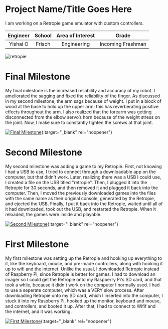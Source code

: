 ﻿# Project Name/Title Goes Here
I am working on a Retropie game emulator with custom controllers.

| **Engineer** | **School** | **Area of Interest** | **Grade** |
|:--:|:--:|:--:|:--:|
| Yishai O | Frisch | Engineering | Incoming Freshman

![retropie](https://user-images.githubusercontent.com/87200931/125113420-a3b2b600-e0b6-11eb-86c2-c310786b610e.jpeg)
 
 
# Final Milestone
My final milestone is the increased reliability and accuracy of my robot. I ameliorated the sagging and fixed the reliability of the finger. As discussed in my second milestone, the arm sags because of weight. I put in a block of wood at the base to hold up the upper arm; this has reverberating positive effects throughout the arm. I also realized that the forearm was getting disconnected from the elbow servo’s horn because of the weight stress on the joint. Now, I make sure to constantly tighten the screws at that joint. 

[![Final Milestone](https://res.cloudinary.com/marcomontalbano/image/upload/v1612573869/video_to_markdown/images/youtube--F7M7imOVGug-c05b58ac6eb4c4700831b2b3070cd403.jpg )](https://www.youtube.com/watch?v=F7M7imOVGug&feature=emb_logo "Final Milestone"){:target="_blank" rel="noopener"}

# Second Milestone
My second milestone was adding a game to my Retropie. First, not knowing I had a USB to use, I tried to connect through a downloadable app on the computer, but that didn't work. Later, realizing there was a USB I could use, I created a file on the USB titled "retropie". Then, I plugged it into the Retropie for 30 seconds, and then removed it and plugged it back into the computer. Then, I moved the previously downloaded games into the files with the same name as their original console, generated by the Retropie, and ejected the USB. Finally, I put it back into the Retropie, waited until all of it had downloaded, took out the USB, and restarted the Retropie. When it reloaded, the games were inside and playable.

[![Second Milestone](https://res.cloudinary.com/marcomontalbano/image/upload/v1612574014/video_to_markdown/images/youtube--y3VAmNlER5Y-c05b58ac6eb4c4700831b2b3070cd403.jpg)](https://www.youtube.com/watch?v=y3VAmNlER5Y&feature=emb_logo "Second Milestone"){:target="_blank" rel="noopener"}

# First Milestone
My first milestone was setting up the Retropie and hooking up everything to it, like the keyboard, mouse, and pre-made controllers, along with hooking it up to wifi and the internet. Unlike the usual, I downloaded Retropie instead of Raspberry Pi, since Retropie is better for games. I had to download an imager so I could get the Retropie onto my Raspberry Pi's SD card, and that took a while, because it didn't work on the computer I normally used. I had to use a seperate computer, which was a VERY slow process. After downloading Retropie onto my SD card, which I inserted into the computer, I stuck it into my Raspberry Pi, hooked up the monitor, keyboard and mouse, and controllers, and booted it up. After that, I had to connect to Wifif and the internet, and it was working.

[![First Milestone](https://res.cloudinary.com/marcomontalbano/image/upload/v1612574117/video_to_markdown/images/youtube--CaCazFBhYKs-c05b58ac6eb4c4700831b2b3070cd403.jpg)](https://www.youtube.com/watch?v=CaCazFBhYKs "First Milestone"){:target="_blank" rel="noopener"}
